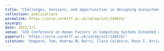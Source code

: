 ```yaml
---
title: "Challenges, tensions, and opportunities in designing ecosystems to support the management of complex health challenges, tensions, and opportunities in designing ecosystems to …"
collection: publications
permalink: https://orca.cardiff.ac.uk/id/eprint/146615/
excerpt: 
date: 2022/1/1
venue: 'CHI Conference on Human Factors in Computing Systems Extended Abstracts, 1-7'
paperurl: 'https://orca.cardiff.ac.uk/id/eprint/146615/'
citation: 'Ongwere, Tom, Andrew BL Berry, Clara Caldeira, Rosa I. Arriaga, Amid Ayobi, Eleanor R. Burgess, Kay Connelly et al. "Challenges, tensions, and opportunities in designing ecosystems to support the management of complex health challenges, tensions, and opportunities in designing ecosystems to support the management of complex health needs." (2022).'
---
```

